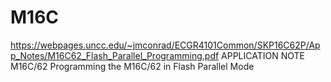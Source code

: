 # M16C

https://webpages.uncc.edu/~jmconrad/ECGR4101Common/SKP16C62P/App_Notes/M16C62_Flash_Parallel_Programming.pdf
APPLICATION NOTE
M16C/62
Programming the M16C/62 in Flash Parallel Mode




















